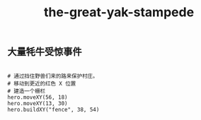 ﻿---
layout: default
title: the-great-yak-stampede
---
## 大量牦牛受惊事件
```

# 通过挡住野兽们来的路来保护村庄。
# 移动到更近的红色 X 位置
# 建造一个栅栏
hero.moveXY(56, 18)
hero.moveXY(13, 30)
hero.buildXY("fence", 38, 54)

```
